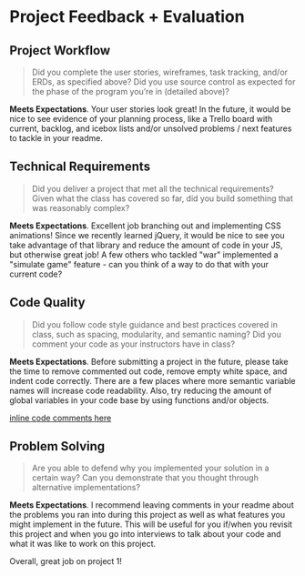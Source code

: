 # Project Feedback + Evaluation

## Project Workflow

>Did you complete the user stories, wireframes, task tracking, and/or ERDs, as specified above? Did you use source control as expected for the phase of the program you’re in (detailed above)?

**Meets Expectations**. Your user stories look great! In the future, it would be nice to see evidence of your planning process, like
a Trello board with current, backlog, and icebox lists and/or unsolved problems / next features to tackle in your readme.

## Technical Requirements

>Did you deliver a project that met all the technical requirements? Given what the class has covered so far, did you build something that was reasonably complex?

**Meets Expectations**. Excellent job branching out and implementing CSS animations! Since we recently learned jQuery, it would
be nice to see you take advantage of that library and reduce the amount of code in your JS, but otherwise great job! A few others
who tackled "war" implemented a "simulate game" feature - can you think of a way to do that with your current code?

## Code Quality

>Did you follow code style guidance and best practices covered in class, such as spacing, modularity, and semantic naming? Did you comment your code as your instructors have in class?

**Meets Expectations**. Before submitting a project in the future, please take the time to remove commented out code, remove empty white space, and indent
code correctly. There are a few places where more semantic variable names will increase code readability. Also, try reducing the amount of global
variables in your code base by using functions and/or objects.

[inline code comments here](https://github.com/jshawl/war-1/compare/336dd21...6bfd9ba)

## Problem Solving

>Are you able to defend why you implemented your solution in a certain way? Can you demonstrate that you thought through alternative implementations?

**Meets Expectations**. I recommend leaving comments in your readme about the problems you ran into during this project as well as what features you
might implement in the future. This will be useful for you if/when you revisit this project and when you go into interviews to talk about
your code and what it was like to work on this project.

Overall, great job on project 1!